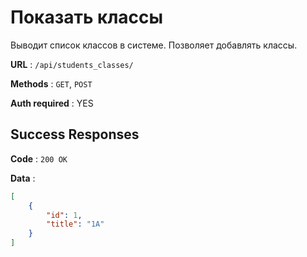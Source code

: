 # Показать классы

Выводит список классов в системе.
Позволяет добавлять классы.

**URL** : `/api/students_classes/`

**Methods** : `GET`, `POST`

**Auth required** : YES

## Success Responses

**Code** : `200 OK`

**Data** :

```json
[
    {
        "id": 1,
        "title": "1A"
    }
]
```